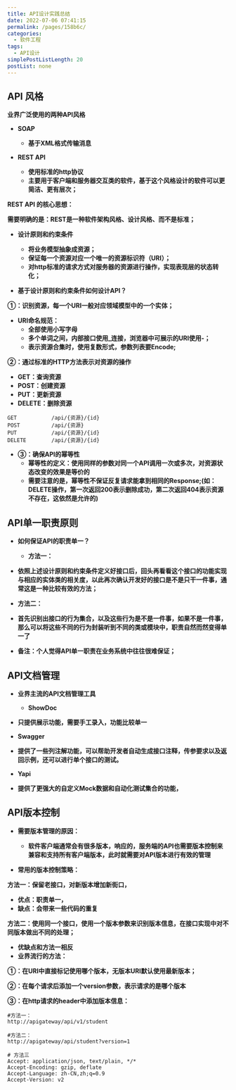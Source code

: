 ```yaml
---
title: API设计实践总结
date: 2022-07-06 07:41:15
permalink: /pages/158b6c/
categories: 
  - 软件工程
tags: 
  - API设计
simplePostListLength: 20
postList: none
---
```

## API 风格

**业界广泛使用的两种API风格**

* **SOAP**

  * **基于XML格式传输消息**
* **REST API**

  * **使用标准的http协议**
  * **主要用于客户端和服务器交互类的软件，基于这个风格设计的软件可以更简洁、更有层次；**

**REST API 的核心思想：**

**需要明确的是：REST是一种软件架构风格、设计风格、而不是标准；**

* **设计原则和约束条件**

  * **将业务模型抽象成资源；**
  * **保证每一个资源对应一个唯一的资源标识符（URI）；**
  * **对http标准的请求方式对服务器的资源进行操作，实现表现层的状态转化；**
* **基于设计原则和约束条件如何设计API？**

**①：识别资源，每一个URI一般对应领域模型中的一个实体；**

* **URI命名规范：**
  * **全部使用小写字母**
  * **多个单词之间，内部接口使用_连接，浏览器中可展示的URI使用-；**
  * **表示资源合集时，使用复数形式，参数列表要Encode;**

**②：通过标准的HTTP方法表示对资源的操作**

* **GET：查询资源**
* **POST：创建资源**
* **PUT：更新资源**
* **DELETE：删除资源**

```
GET           /api/{资源}/{id}
POST          /api/{资源}
PUT           /api/{资源}/{id}
DELETE        /api/{资源}/{id}
```

* **③：确保API的幂等性**
  * **幂等性的定义：使用同样的参数对同一个API调用一次或多次，对资源状态改变的效果是等价的**
  * **需要注意的是，幂等性不保证反复请求能拿到相同的Response;(如：DELETE操作，第一次返回200表示删除成功，第二次返回404表示资源不存在，这依然是允许的)**

## API单一职责原则

* **如何保证API的职责单一？**

  * **方法一：**
* **依照上述设计原则和约束条件定义好接口后，回头再看看这个接口的功能实现与相应的实体类的相关度，以此再次确认开发好的接口是不是只干一件事，通常这是一种比较有效的方法；**
* **方法二：**
* **首先识别出接口的行为集合，以及这些行为是不是一件事，如果不是一件事，那么可以将这些不同的行为封装听到不同的类或模块中，职责自然而然变得单一了**
* **备注：个人觉得API单一职责在业务系统中往往很难保证；**

## API文档管理

* **业界主流的API文档管理工具**

  * **ShowDoc**
* **只提供展示功能，需要手工录入，功能比较单一**
* **Swagger**
* **提供了一些列注解功能，可以帮助开发者自动生成接口注释，传参要求以及返回示例，还可以进行单个接口的测试。**
* **Yapi**
* **提供了更强大的自定义Mock数据和自动化测试集合的功能，**

## API版本控制

* **需要版本管理的原因：**

  * **软件客户端通常会有很多版本，响应的，服务端的API也需要版本控制来兼容和支持所有客户端版本，此时就需要对API版本进行有效的管理**
* **常用的版本控制策略：**

**方法一：保留老接口，对新版本增加新街口，**

* **优点：职责单一，**
* **缺点：会带来一些代码的重复**

**方法二：使用同一个接口，使用一个版本参数来识别版本信息，在接口实现中对不同版本做出不同的处理；**

* **优缺点和方法一相反**
* **业界流行的方法：**

**①：在URI中直接标记使用哪个版本，无版本URI默认使用最新版本；**

**②：在每个请求后添加一个version参数，表示请求的是哪个版本**

**③：在http请求的header中添加版本信息：**

```
#方法一：
http://apigateway/api/v1/student

#方法二：
http://apigateway/api/student?version=1

# 方法三
Accept: application/json, text/plain, */*
Accept-Encoding: gzip, deflate
Accept-Language: zh-CN,zh;q=0.9
Accept-Version: v2
```
